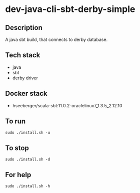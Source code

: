 # dev-java-cli-sbt-derby-simple

## Description
A java sbt build, that connects to derby
database.

## Tech stack
- java
- sbt
- derby driver

## Docker stack
- hseeberger/scala-sbt:11.0.2-oraclelinux7_1.3.5_2.12.10

## To run
`sudo ./install.sh -u`

## To stop
`sudo ./install.sh -d`

## For help
`sudo ./install.sh -h`
